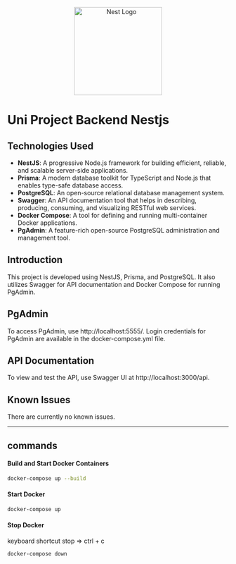 <p align="center">
  <a href="http://nestjs.com/" target="blank"><img src="https://nestjs.com/img/logo-small.svg" width="200" alt="Nest Logo" /></a>
</p>

# Uni Project Backend Nestjs

## Technologies Used

- **NestJS**: A progressive Node.js framework for building efficient, reliable, and scalable server-side applications.
- **Prisma**: A modern database toolkit for TypeScript and Node.js that enables type-safe database access.
- **PostgreSQL**: An open-source relational database management system.
- **Swagger**: An API documentation tool that helps in describing, producing, consuming, and visualizing RESTful web services.
- **Docker Compose**: A tool for defining and running multi-container Docker applications.
- **PgAdmin**: A feature-rich open-source PostgreSQL administration and management tool.


## Introduction

This project is developed using NestJS, Prisma, and PostgreSQL. It also utilizes Swagger for API documentation and Docker Compose for running PgAdmin.


## PgAdmin
To access PgAdmin, use http://localhost:5555/. Login credentials for PgAdmin are available in the docker-compose.yml file.

## API Documentation

To view and test the API, use Swagger UI at http://localhost:3000/api.

## Known Issues
There are currently no known issues.

---

## commands

#### Build and Start Docker Containers

```bash
docker-compose up --build
```

#### Start Docker

```bash
docker-compose up 
```

#### Stop Docker
keyboard shortcut stop => ctrl + c

```bash
docker-compose down 
```

